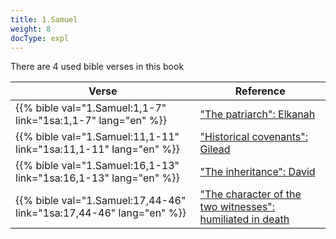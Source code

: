 ```yaml
---
title: 1.Samuel
weight: 8
docType: expl
---
```


There are 4 used bible verses in this book

| Verse | Reference |
|-------|-----------|
| {{% bible val="1.Samuel:1,1-7" link="1sa:1,1-7" lang="en" %}} | ["The patriarch": Elkanah](/expl/../expl/background/israel/the-role-of-family-in-the-bible#7e2f) |
| {{% bible val="1.Samuel:11,1-11" link="1sa:11,1-11" lang="en" %}} | ["Historical covenants": Gilead](/expl/../expl/background/israel/gods-covenant#0c36) |
| {{% bible val="1.Samuel:16,1-13" link="1sa:16,1-13" lang="en" %}} | ["The inheritance": David](/expl/../expl/background/israel/the-role-of-family-in-the-bible#4395) |
| {{% bible val="1.Samuel:17,44-46" link="1sa:17,44-46" lang="en" %}} | ["The character of the two witnesses": humiliated in death](/expl/../expl/content/witnesses/the-two-witnesses#3181) |
